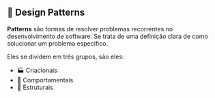 
## 🧰 Design Patterns

  

**Patterns** são formas de resolver problemas recorrentes no desenvolvimento de software. Se trata de uma definição clara de como solucionar um problema especifico.

  

Eles se dividem em três grupos, são eles:

 - 🏭 Criacionais
 - 🧠 Comportamentais
 - 🧱 Estruturais
